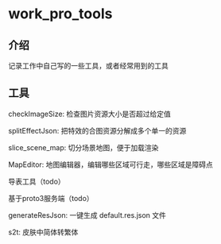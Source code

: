 # work_pro_tools

## 介绍

记录工作中自己写的一些工具，或者经常用到的工具

## 工具

checkImageSize: 检查图片资源大小是否超过给定值

splitEffectJson: 把特效的合图资源分解成多个单一的资源

slice_scene_map: 切分场景地图，便于加载渲染

MapEditor: 地图编辑器，编辑哪些区域可行走，哪些区域是障碍点

导表工具（todo）

基于proto3服务端（todo）

generateResJson: 一键生成 default.res.json 文件

s2t: 皮肤中简体转繁体
